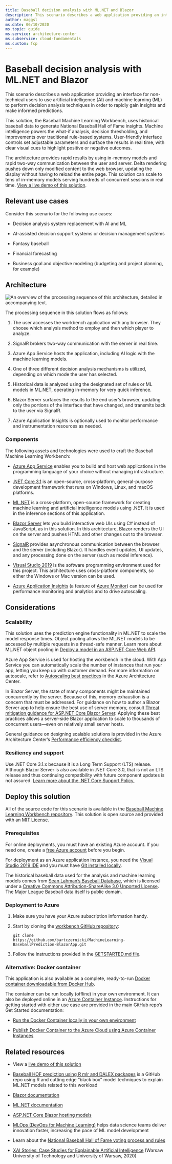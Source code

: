 ```yaml
---
title: Baseball decision analysis with ML.NET and Blazor
description: This scenario describes a web application providing an interface for on-technical users to use artificial intelligence (AI) and machine learning (ML) to perform decision analysis techniques in order to rapidly gain insights and make informed predictions.
author: maggsl
ms.date: 06/10/2020
ms.topic: guide
ms.service: architecture-center
ms.subservice: cloud-fundamentals
ms.custom: fcp 
---
```


# Baseball decision analysis with ML.NET and Blazor

This scenario describes a web application providing an interface for
non-technical users to use artificial intelligence (AI) and machine learning
(ML) to perform decision analysis techniques in order to rapidly gain insights
and make informed predictions.

This solution, the Baseball Machine Learning Workbench, uses historical baseball
data to generate National Baseball Hall of Fame insights. Machine intelligence
powers the what-if analysis, decision thresholding, and improvements over
traditional rule-based systems. User-friendly interface controls set adjustable
parameters and surface the results in real time, with clear visual cues to
highlight positive or negative outcomes.

The architecture provides rapid results by using in-memory models and rapid
two-way communication between the user and server. Delta rendering pushes down
only modified content to the web browser, updating the display without having to
reload the entire page. This solution can scale to tens of in-memory models
serving hundreds of concurrent sessions in real time. [View a live demo of this
solution](https://aka.ms/BaseballMLWorkbench).

## Relevant use cases

Consider this scenario for the following use cases:

- Decision analysis system replacement with AI and ML

- AI-assisted decision support systems or decision management systems

- Fantasy baseball

- Financial forecasting

- Business goal and objective modeling (budgeting and project planning, for
    example)

## Architecture

![An overview of the processing sequence of this architecture, detailed in accompanying text.](./images/baseball-machine-learning-workbench-diagram.png)

The processing sequence in this solution flows as follows:

1. The user accesses the workbench application with any browser. They choose
    which analysis method to employ and then which player to analyze.

2. SignalR brokers two-way communication with the server in real time.

3. Azure App Service hosts the application, including AI logic with the machine
    learning models.

4. One of three different decision analysis mechanisms is utilized, depending
    on which mode the user has selected.

5. Historical data is analyzed using the designated set of rules or ML models
    in ML.NET, operating in-memory for very quick inference.

6. Blazor Server surfaces the results to the end user’s browser, updating only
    the portions of the interface that have changed, and transmits back to the
    user via SignalR.

7. Azure Application Insights is optionally used to monitor performance and
    instrumentation resources as needed.

### Components

The following assets and technologies were used to craft the Baseball Machine
Learning Workbench:

- [Azure App Service](https://docs.microsoft.com/azure/app-service/)
    enables you to build and host web applications in the programming language
    of your choice without managing infrastructure.

- [.NET Core 3.1](https://docs.microsoft.com/dotnet/core/) is an
    open-source, cross-platform, general-purpose development framework that runs
    on Windows, Linux, and macOS platforms.

- [ML.NET](https://dotnet.microsoft.com/apps/machinelearning-ai/ml-dotnet) is
    a cross-platform, open-source framework for creating machine learning and
    artificial intelligence models using .NET. It is used in the inference
    sections of this application.

- [Blazor Server](https://dotnet.microsoft.com/apps/aspnet/web-apps/blazor)
    lets you build interactive web UIs using C\# instead of JavaScript, as in
    this solution. In this architecture, Blazor renders the UI on the server and
    pushes HTML and other changes out to the browser.

- [SignalR](https://dotnet.microsoft.com/apps/aspnet/signalr) provides
    asynchronous communication between the browser and the server (including
    Blazor). It handles event updates, UI updates, and any processing done on
    the server (such as model inference).

- [Visual Studio 2019](https://visualstudio.microsoft.com/vs/) is the software
    programming environment used for this project. This architecture uses
    cross-platform components, so either the Windows or Mac version can be used.

- [Azure Application
    Insights](https://docs.microsoft.com/azure/azure-monitor/app/app-insights-overview)
    (a feature of [Azure
    Monitor](https://docs.microsoft.com/azure/azure-monitor/overview)) can
    be used for performance monitoring and analytics and to drive autoscaling.

## Considerations

### Scalability

This solution uses the prediction engine functionality in ML.NET to scale the
model response times. Object pooling allows the ML.NET models to be accessed by
multiple requests in a thread-safe manner. Learn more about ML.NET object
pooling in [Deploy a model in an ASP.NET Core Web
API](https://docs.microsoft.com/dotnet/machine-learning/how-to-guides/serve-model-web-api-ml-net).

Azure App Service is used for hosting the workbench in the cloud. With App
Service you can automatically scale the number of instances that run your app,
letting you keep up with customer demand. For more information on autoscale,
refer to [Autoscaling best
practices](https://docs.microsoft.com/azure/architecture/best-practices/auto-scaling) in
the Azure Architecture Center.

In Blazor Server, the state of many components might be maintained concurrently
by the server. Because of this, memory exhaustion is a concern that must be
addressed. For guidance on how to author a Blazor Server app to help ensure the
best use of server memory, consult [Threat mitigation guidance for ASP.NET Core
Blazor
Server](https://docs.microsoft.com/aspnet/core/security/blazor/server/threat-mitigation).
Applying these best practices allows a server-side Blazor application to scale
to thousands of concurrent users—even on relatively small server hosts.

General guidance on designing scalable solutions is provided in the Azure
Architecture Center’s [Performance efficiency
checklist](https://docs.microsoft.com/azure/architecture/checklist/performance-efficiency).

### Resiliency and support

Use .NET Core 3.1.x because it is a Long Term Support (LTS) release. Although
Blazor Server is also available in .NET Core 3.0, that is not an LTS release and
thus continuing compatibility with future component updates is not assured.
[Learn more about the .NET Core Support
Policy.](https://dotnet.microsoft.com/platform/support/policy/dotnet-core)

## Deploy this solution

All of the source code for this scenario is available in the [Baseball Machine
Learning Workbench
repository](https://github.com/bartczernicki/MachineLearning-BaseballPrediction-BlazorApp).
This solution is open source and provided with an [MIT
License](https://github.com/bartczernicki/MachineLearning-BaseballPrediction-BlazorApp/blob/master/LICENSE.md).

### Prerequisites

For online deployments, you must have an existing Azure account. If you need
one, create a [free Azure
account](https://azure.microsoft.com/free/?WT.mc_id=A261C142F) before you begin.

For deployment as an Azure application instance, you need the [Visual Studio
2019 IDE](https://visualstudio.microsoft.com/vs/) and you must have [Git
installed
locally](https://git-scm.com/book/en/v2/Getting-Started-Installing-Git).

The historical baseball data used for the analysis and machine learning models
comes from [Sean Lahman’s Baseball
Database](http://www.seanlahman.com/baseball-archive/statistics), which is
licensed under a [Creative Commons Attribution-ShareAlike 3.0 Unported
License](https://creativecommons.org/licenses/by-sa/3.0/). The Major League
Baseball data itself is public domain.

### Deployment to Azure

1. Make sure you have your Azure subscription information handy.

2. Start by cloning the [workbench GitHub
    repository](https://github.com/bartczernicki/MachineLearning-BaseballPrediction-BlazorApp):

    ~~~
    git clone
    https://github.com/bartczernicki/MachineLearning-BaseballPrediction-BlazorApp.git
    ~~~

3. Follow the instructions provided in the [GETSTARTED.md
    file](https://github.com/bartczernicki/MachineLearning-BaseballPrediction-BlazorApp/blob/master/GETSTARTED.md).

### Alternative: Docker container

This application is also available as a complete, ready-to-run [Docker container
downloadable from Docker
Hub](https://hub.docker.com/r/bartczernicki/baseballmachinelearningworkbench).

The container can be run locally (offline) in your own environment. It can also
be deployed online in an [Azure Container
Instance](https://docs.microsoft.com/azure/container-instances/container-instances-overview).
Instructions for getting started with either use case are provided in the main
GitHub repo’s Get Started documentation:

- [Run the Docker Container locally in your own
    environment](https://github.com/bartczernicki/MachineLearning-BaseballPrediction-BlazorApp/blob/master/GETSTARTED.md#2-run-the-docker-container-locally-in-your-own-environment)

- [Publish Docker Container to the Azure Cloud using Azure Container
    Instances](https://github.com/bartczernicki/MachineLearning-BaseballPrediction-BlazorApp/blob/master/GETSTARTED.md#3-publish-docker-container-to-the-azure-cloud-using-azure-container-instances)

## Related resources

- View a [live demo of this solution](https://aka.ms/BaseballMLWorkbench)

- [Baseball HOF prediction using R mlr and DALEX
    packages](https://github.com/bartczernicki/BaseballHOFPredictionWithMlrAndDALEX)
    is a GitHub repo using R and cutting edge “black box” model techniques to
    explain ML.NET models related to this workload

- [Blazor documentation](https://docs.microsoft.com/aspnet/core/blazor)

- [ML.NET documentation](https://docs.microsoft.com/dotnet/machine-learning)

- [ASP.NET Core Blazor hosting
    models](https://docs.microsoft.com/aspnet/core/blazor/hosting-models?view=aspnetcore-3.1)

- [MLOps (DevOps for Machine
    Learning)](https://azure.microsoft.com/services/machine-learning/mlops/)
    helps data science teams deliver innovation faster, increasing the pace of
    ML model development

- Learn about the [National Baseball Hall of Fame voting process and
    rules](https://www.baseball-reference.com/bullpen/Hall_of_Fame)

- [XAI Stories: Case Studies for Explainable Artificial Intelligence](https://pbiecek.github.io/xai_stories/) (Warsaw
    University of Technology and University of Warsaw, 2020)
